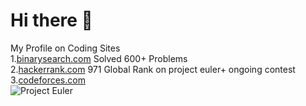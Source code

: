 # Hi there 👋
My Profile on Coding Sites
</br>
1.[binarysearch.com](https://binarysearch.com/@/Challenger_76) Solved 600+ Problems
</br>
2.[hackerrank.com](https://www.hackerrank.com/18ucc061) 971 Global Rank on project euler+ ongoing contest 
</br>
3.[codeforces.com](http://codeforces.com/profile/18ucc061)
</br>
![Project Euler](https://projecteuler.net/profile/challenger_76.png)


